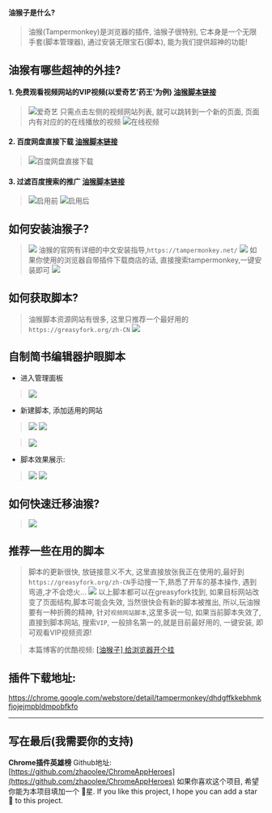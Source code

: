 #### 油猴子是什么?
> 油猴(Tampermonkey)是浏览器的插件, 油猴子很特别, 它本身是一个无限手套(脚本管理器), 通过安装无限宝石(脚本), 能为我们提供超神的功能!

## 油猴有哪些超神的外挂?
#### 1. 免费观看视频网站的VIP视频(以爱奇艺'药王'为例) [油猴脚本链接](https://greasyfork.org/zh-CN/scripts/27530-%E7%A0%B4%E8%A7%A3vip%E4%BC%9A%E5%91%98%E8%A7%86%E9%A2%91%E9%9B%86%E5%90%88)
> ![爱奇艺](https://upload-images.jianshu.io/upload_images/3203841-0fdd441690ee4627.png?imageMogr2/auto-orient/strip%7CimageView2/2/w/1240)
> 只需点击左侧的视频网站列表, 就可以跳转到一个新的页面, 页面内有对应的的在线播放的视频
 > ![在线视频](https://upload-images.jianshu.io/upload_images/3203841-7712d6a61f3807e7.png?imageMogr2/auto-orient/strip%7CimageView2/2/w/1240)

#### 2. 百度网盘直接下载 [油猴脚本链接](https://greasyfork.org/zh-CN/scripts/39504-%E7%99%BE%E5%BA%A6%E7%BD%91%E7%9B%98%E7%9B%B4%E6%8E%A5%E4%B8%8B%E8%BD%BD%E5%8A%A9%E6%89%8B-%E7%9B%B4%E9%93%BE%E5%8A%A0%E9%80%9F%E7%89%88)
> ![百度网盘直接下载](https://upload-images.jianshu.io/upload_images/3203841-26a0ddfbcd1dcf04.png?imageMogr2/auto-orient/strip%7CimageView2/2/w/1240)

#### 3. 过滤百度搜索的推广 [油猴脚本链接](https://greasyfork.org/zh-CN/scripts/14178-ac-baidu-%E4%BC%98%E5%8C%96%E7%99%BE%E5%BA%A6-%E6%90%9C%E7%8B%97-%E8%B0%B7%E6%AD%8C%E6%90%9C%E7%B4%A2%E7%BB%93%E6%9E%9C%E4%B9%8B%E9%87%8D%E5%AE%9A%E5%90%91%E5%8E%BB%E9%99%A4-%E5%8E%BB%E5%B9%BF%E5%91%8A-favicon)
> ![启用前](https://upload-images.jianshu.io/upload_images/3203841-531bb6eb4634aa39.png?imageMogr2/auto-orient/strip%7CimageView2/2/w/1240)
> ![启用后](https://upload-images.jianshu.io/upload_images/3203841-6ef26aa1bdbce937.png?imageMogr2/auto-orient/strip%7CimageView2/2/w/1240)
## 如何安装油猴子?
> ![](https://upload-images.jianshu.io/upload_images/3203841-548836fae9215261.png?imageMogr2/auto-orient/strip%7CimageView2/2/w/1240)
> 油猴的官网有详细的中文安装指导,`https://tampermonkey.net/`
> ![](https://upload-images.jianshu.io/upload_images/3203841-4299a6e72f7de604.png?imageMogr2/auto-orient/strip%7CimageView2/2/w/1240)
如果你使用的浏览器自带插件下载商店的话, 直接搜索tampermonkey,一键安装即可
![](https://upload-images.jianshu.io/upload_images/3203841-d39fb0f4f7cd7c43.png?imageMogr2/auto-orient/strip%7CimageView2/2/w/1240)

## 如何获取脚本?
> 油猴脚本资源网站有很多, 这里只推荐一个最好用的 `https://greasyfork.org/zh-CN`
>  ![](https://upload-images.jianshu.io/upload_images/3203841-a97f321eddee7429.png?imageMogr2/auto-orient/strip%7CimageView2/2/w/1240)
## 自制简书编辑器护眼脚本
- 进入管理面板
> ![](https://upload-images.jianshu.io/upload_images/3203841-47858adc3f5ff448.png?imageMogr2/auto-orient/strip%7CimageView2/2/w/1240)

- 新建脚本, 添加适用的网站
> ![](https://upload-images.jianshu.io/upload_images/3203841-1c8f8869b83ec579.png?imageMogr2/auto-orient/strip%7CimageView2/2/w/1240)
> ![](https://upload-images.jianshu.io/upload_images/3203841-dd8577c345b5e137.png?imageMogr2/auto-orient/strip%7CimageView2/2/w/1240)

> ![](https://upload-images.jianshu.io/upload_images/3203841-1645be648b7b5791.png?imageMogr2/auto-orient/strip%7CimageView2/2/w/1240)
- 脚本效果展示:
> ![](https://upload-images.jianshu.io/upload_images/3203841-124b2db14bf61941.png?imageMogr2/auto-orient/strip%7CimageView2/2/w/1240)
> ![](https://upload-images.jianshu.io/upload_images/3203841-85beb9d9494adb09.png?imageMogr2/auto-orient/strip%7CimageView2/2/w/1240)

## 如何快速迁移油猴?
> ![](https://upload-images.jianshu.io/upload_images/3203841-1e129ba3c065ec17.png?imageMogr2/auto-orient/strip%7CimageView2/2/w/1240)

## 推荐一些在用的脚本
> 脚本的更新很快, 放链接意义不大, 这里直接放张我正在使用的,最好到`https://greasyfork.org/zh-CN`手动搜一下,熟悉了开车的基本操作, 遇到弯道,才不会熄火...
> ![](https://upload-images.jianshu.io/upload_images/3203841-b61c1798f6315645.png?imageMogr2/auto-orient/strip%7CimageView2/2/w/1240)
> 以上脚本都可以在greasyfork找到, 如果目标网站改变了页面结构,脚本可能会失效, 当然很快会有新的脚本被推出, 所以,玩油猴要有一种折腾的精神, 针对`视频网站脚本`,这里多说一句, 如果当前脚本失效了, 直接到脚本网站, 搜索`VIP`, 一般排名第一的,就是目前最好用的, 一键安装, 即可观看VIP视频资源!

> 本篇博客的优酷视频: [[油猴子] 给浏览器开个挂](http://v.youku.com/v_show/id_XMzYzNjU4MTk2NA==.html?spm=a2hzp.8244740.0.0)



## 插件下载地址:
https://chrome.google.com/webstore/detail/tampermonkey/dhdgffkkebhmkfjojejmpbldmpobfkfo


---

## 写在最后(我需要你的支持)
**Chrome插件英雄榜** Github地址: [https://github.com/zhaoolee/ChromeAppHeroes](https://github.com/zhaoolee/ChromeAppHeroes)
如果你喜欢这个项目, 希望你能为本项目填加一个 🌟星.
If you like this project, I hope you can add a star 🌟 to this project.